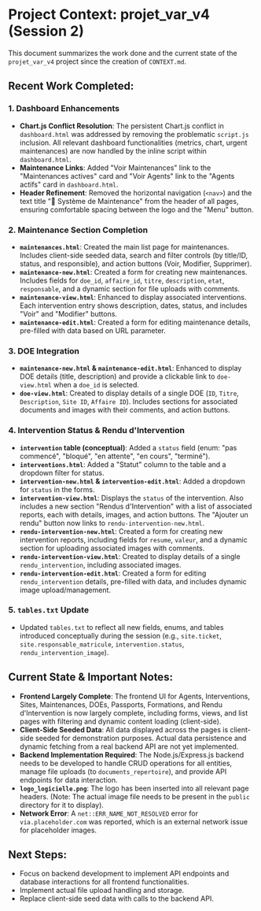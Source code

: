 # Project Context: projet_var_v4 (Session 2)

This document summarizes the work done and the current state of the `projet_var_v4` project since the creation of `CONTEXT.md`.

## Recent Work Completed:

### 1. Dashboard Enhancements
- **Chart.js Conflict Resolution**: The persistent Chart.js conflict in `dashboard.html` was addressed by removing the problematic `script.js` inclusion. All relevant dashboard functionalities (metrics, chart, urgent maintenances) are now handled by the inline script within `dashboard.html`.
- **Maintenance Links**: Added "Voir Maintenances" link to the "Maintenances actives" card and "Voir Agents" link to the "Agents actifs" card in `dashboard.html`.
- **Header Refinement**: Removed the horizontal navigation (`<nav>`) and the text title "🔧 Système de Maintenance" from the header of all pages, ensuring comfortable spacing between the logo and the "Menu" button.

### 2. Maintenance Section Completion
- **`maintenances.html`**: Created the main list page for maintenances. Includes client-side seeded data, search and filter controls (by title/ID, status, and responsible), and action buttons (Voir, Modifier, Supprimer).
- **`maintenance-new.html`**: Created a form for creating new maintenances. Includes fields for `doe_id`, `affaire_id`, `titre`, `description`, `etat`, `responsable`, and a dynamic section for file uploads with comments.
- **`maintenance-view.html`**: Enhanced to display associated interventions. Each intervention entry shows description, dates, status, and includes "Voir" and "Modifier" buttons.
- **`maintenance-edit.html`**: Created a form for editing maintenance details, pre-filled with data based on URL parameter.

### 3. DOE Integration
- **`maintenance-new.html` & `maintenance-edit.html`**: Enhanced to display DOE details (title, description) and provide a clickable link to `doe-view.html` when a `doe_id` is selected.
- **`doe-view.html`**: Created to display details of a single DOE (`ID`, `Titre`, `Description`, `Site ID`, `Affaire ID`). Includes sections for associated documents and images with their comments, and action buttons.

### 4. Intervention Status & Rendu d'Intervention
- **`intervention` table (conceptual)**: Added a `status` field (enum: "pas commencé", "bloqué", "en attente", "en cours", "terminé").
- **`interventions.html`**: Added a "Statut" column to the table and a dropdown filter for status.
- **`intervention-new.html` & `intervention-edit.html`**: Added a dropdown for `status` in the forms.
- **`intervention-view.html`**: Displays the `status` of the intervention. Also includes a new section "Rendus d'Intervention" with a list of associated reports, each with details, images, and action buttons. The "Ajouter un rendu" button now links to `rendu-intervention-new.html`.
- **`rendu-intervention-new.html`**: Created a form for creating new intervention reports, including fields for `resume`, `valeur`, and a dynamic section for uploading associated images with comments.
- **`rendu-intervention-view.html`**: Created to display details of a single `rendu_intervention`, including associated images.
- **`rendu-intervention-edit.html`**: Created a form for editing `rendu_intervention` details, pre-filled with data, and includes dynamic image upload/management.

### 5. `tables.txt` Update
- Updated `tables.txt` to reflect all new fields, enums, and tables introduced conceptually during the session (e.g., `site.ticket`, `site.responsable_matricule`, `intervention.status`, `rendu_intervention_image`).

## Current State & Important Notes:
- **Frontend Largely Complete**: The frontend UI for Agents, Interventions, Sites, Maintenances, DOEs, Passports, Formations, and Rendu d'Intervention is now largely complete, including forms, views, and list pages with filtering and dynamic content loading (client-side).
- **Client-Side Seeded Data**: All data displayed across the pages is client-side seeded for demonstration purposes. Actual data persistence and dynamic fetching from a real backend API are not yet implemented.
- **Backend Implementation Required**: The Node.js/Express.js backend needs to be developed to handle CRUD operations for all entities, manage file uploads (to `documents_repertoire`), and provide API endpoints for data interaction.
- **`logo_logicielle.png`**: The logo has been inserted into all relevant page headers. (Note: The actual image file needs to be present in the `public` directory for it to display).
- **Network Error**: A `net::ERR_NAME_NOT_RESOLVED` error for `via.placeholder.com` was reported, which is an external network issue for placeholder images.

## Next Steps:
- Focus on backend development to implement API endpoints and database interactions for all frontend functionalities.
- Implement actual file upload handling and storage.
- Replace client-side seed data with calls to the backend API.
